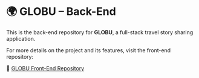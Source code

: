 # 🌍 GLOBU – Back-End

This is the back-end repository for **GLOBU**, a full-stack travel story sharing application.

For more details on the project and its features, visit the front-end repository:

🔗 [GLOBU Front-End Repository](https://github.com/ommadova/globu/tree/main/frontend)
